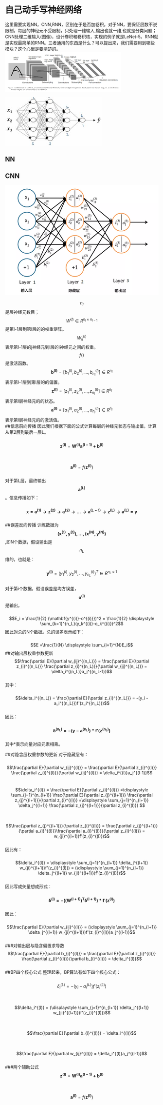 # 自己动手写神经网络

这里需要实现NN，CNN,RNN，区别在于是否加卷积。对于NN，要保证层数不说限制，每层的神经元不受限制，只处理一维输入,输出也就一维,也就是分类问题；CNN处理二维输入\(图像\)，设计卷积和卷积核，实现的例子就是LeNet-5。RNN就是实现最简单的RNN。三者通用的东西是什么？可以提出来，我们需要用到哪些模块？这个心里是要清楚的。  
![](/assets/LeNet.png)

![](/assets/WriteNNByHand.png)

## NN

## CNN

![](/assets/BP_CNN1.png)  

$$n_l$$是层神经元数目；  
$$W^{(l)} \in R^{n_l \times n_{l-1}}$$是第l-1层到第l层的的权重矩阵。  
$$W^{(l)}_{ij}$$表示第l-1层的j神经元到l层的i神经元之间的权重。  
$$f()$$是激活函数。  
$$\mathbf{b^{(l)}}=[b^{(l)}_1,b^{(l)}_2,...,b^{(l)}_{n_l}] \in R^{n_l}$$表示第l-1层到第l层的的偏置。
$$\mathbf{z^{(l)}}=[z^{(l)}_1,z^{(l)}_2,...,z^{(l)}_{n_l}]\in R^{n_l}$$表示第l层神经元的的状态。    
$$\mathbf{a^{(l)}}=[a^{(l)}_1,a^{(l)}_2,...,a^{(l)}_{n_l}]\in R^{n_l}$$表示第l层神经元的的激活值。  
##信息前向传播
因此我们根据下面的公式计算每层的神经元状态与输出值，计算从第2层到最后一层L。  
&emsp;&emsp;$$\mathbf{z^{(l)}}=\mathbf{W^{(l)}a^{(l-1)} + b^{(l)}}$$   
&emsp;&emsp;$$\mathbf{a^{(l)}}=f(\mathbf{z^{(l)}})$$   
对于第L层，最终输出$$\mathbf{a^{(L)}}$$。信息传播如下：  
&emsp;&emsp;$$\mathbf{x = a^{(1)} \to z^{(2)}\to a^{(2)} \to ...\to a^{(L-1)} \to z^{(L)} \to a^{(L)} = y}$$  
##误差反向传播
训练数据为$$\mathbf{(x^{(1)},y^{(1)}),...,(x^{(N)},y^{(N)})}$$,即N个数据，假设输出是$$n_L$$维的，也就是：  
&emsp;&emsp;$$\mathbf{y^{(i)}}=(y^{(i)}_1,y^{(i)}_2,...,y^{(i)}_{n_L})^T\in R^{n_L \times 1}$$  
对于第i个数据，假设误差是均方误差，$$\mathbf{o^{(i)}}$$是输出。   
&emsp;&emsp;$$E_i = \frac{1}{2} (\mathbf{y^{(i)}-o^{(i)}})^2 = \frac{1}{2} \displaystyle \sum_{k=1}^{n_L}(y_k^{(i)}-o_k^{(i)})^2$$
因此对总的N个数据。总的误差表示如下：    
&emsp;&emsp;$$E =\frac{1}{N} \displaystyle \sum_{i=1}^{N}E_i$$
##对输出层权重参数更新
&emsp;&emsp;$$\frac{\partial E}{\partial w_{ij}^{(n_L)}} = \frac{\partial E}{\partial z_{i}^{(n_L)}} \frac{\partial z_{i}^{(n_L)}}{\partial w_{ij}^{(n_L)}} = \delta_i^{(n_L)}a_j^{(n_L-1)}$$  
其中：  
&emsp;&emsp;$$\delta_i^{(n_L)} = \frac{\partial E}{\partial z_{i}^{(n_L)}} = -(y_i - a_i^{(n_L)})f'(z_i^{(n_L)})$$  
因此：  
&emsp;&emsp;$$\mathbf{\delta^{(n_L)} = -(y - a^{(n_L)})*f'(z^{(n_L)})}$$   
其中*表示向量对应元素相乘。    

##对隐含层权重参数的更新
对于隐藏层有：   
&emsp;&emsp;$$\frac{\partial E}{\partial w_{ij}^{(l)}} = \frac{\partial E}{\partial z_{i}^{(l)}} \frac{\partial z_{i}^{(l)}}{\partial w_{ij}^{(l)}} = \delta_i^{(l)}a_j^{(l-1)}$$    
 
&emsp;&emsp;$$\delta_i^{(l)} = \frac{\partial E}{\partial z_{i}^{(l)}} =\displaystyle \sum_{j=1}^{n_{l+1}} \frac{\partial E}{\partial z_{j}^{(l+1)}} \frac{\partial z_{j}^{(l+1)}}{\partial z_{i}^{(l)}} =\displaystyle \sum_{j=1}^{n_{l+1}} \delta_j^{(l+1)} \frac{\partial z_{j}^{(l+1)}}{\partial z_{i}^{(l)}} $$    
&emsp;&emsp;$$\frac{\partial z_{j}^{(l+1)}}{\partial z_{i}^{(l)}} = \frac{\partial z_{j}^{(l+1)}}{\partial a_{i}^{(l)}}\frac{\partial a_{i}^{(l)}}{\partial z_{i}^{(l)}} = w_{ji}^{(l+1)}f'(z_{i}^{(l)})$$    
因此有：   
&emsp;&emsp;$$\delta_i^{(l)} = \displaystyle \sum_{j=1}^{n_{l+1}} \delta_j^{(l+1)} w_{ji}^{(l+1)}f'(z_{i}^{(l)}) = (\displaystyle \sum_{j=1}^{n_{l+1}} \delta_j^{(l+1)} w_{ji}^{(l+1)})f'(z_{i}^{(l)})$$    
因此写成矢量想成形式：    
&emsp;&emsp;$$\mathbf{\delta^{(l)} = -((W^{(l+1)})^T\delta^{(l+1)})*f'(z^{(l)})}$$    
因此：    
&emsp;&emsp;$$\frac{\partial E}{\partial w_{ij}^{(l)}} = (\displaystyle \sum_{j=1}^{n_{l+1}} \delta_j^{(l+1)} w_{ji}^{(l+1)})f'(z_{i}^{(l)})a_j^{(l-1)}$$    
###对输出层与隐含偏置求导数
&emsp;&emsp;$$\frac{\partial E}{\partial b_{i}^{(l)}} = \frac{\partial E}{\partial z_{i}^{(l)}} \frac{\partial z_{i}^{(l)}}{\partial b_{i}^{(l)}} = \delta_i^{(l)}$$   
##BP四个核心公式
整理起来，BP算法有如下四个核心公式：  
&emsp;&emsp;$$\delta_i^{(L)}= -(y_i - a_i^{(L)})f'(z_i^{(L)})$$    
&emsp;&emsp;$$\delta_i^{(l)} = (\displaystyle \sum_{j=1}^{n_{l+1}} \delta_j^{(l+1)} w_{ji}^{(l+1)})f'(z_{i}^{(l)})$$    
&emsp;&emsp;$$\frac{\partial E}{\partial b_{i}^{(l)}} = \delta_i^{(l)}$$   
&emsp;&emsp;$$\frac{\partial E}{\partial w_{ij}^{(l)}} = \delta_i^{(l)}a_j^{(l-1)}$$   
###两个辅助公式
&emsp;&emsp;$$\mathbf{z^{(l)}}=\mathbf{W^{(l)}a^{(l-1)} + b^{(l)}}$$   
&emsp;&emsp;$$\mathbf{a^{(l)}}=f(\mathbf{z^{(l)}})$$   
 






  

